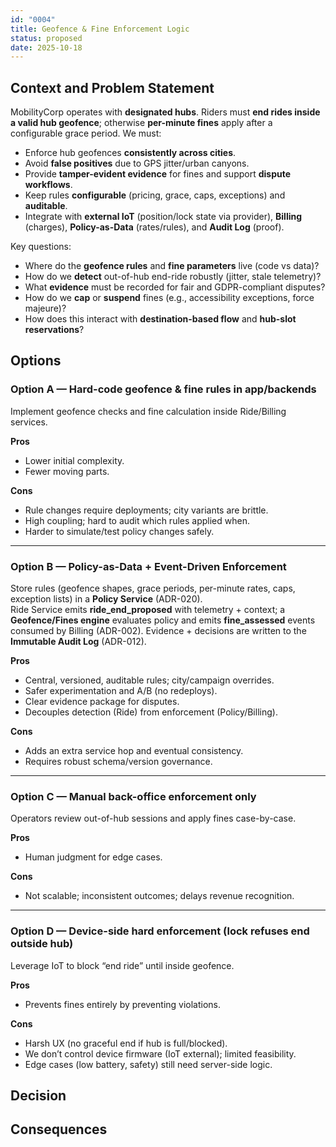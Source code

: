 ```yaml
---
id: "0004"
title: Geofence & Fine Enforcement Logic
status: proposed
date: 2025-10-18
---
```


## Context and Problem Statement

MobilityCorp operates with **designated hubs**. Riders must **end rides inside a valid hub geofence**; otherwise **per-minute fines** apply after a configurable grace period. We must:

- Enforce hub geofences **consistently across cities**.
- Avoid **false positives** due to GPS jitter/urban canyons.
- Provide **tamper-evident evidence** for fines and support **dispute workflows**.
- Keep rules **configurable** (pricing, grace, caps, exceptions) and **auditable**.
- Integrate with **external IoT** (position/lock state via provider), **Billing** (charges), **Policy-as-Data** (rates/rules), and **Audit Log** (proof).

Key questions:
- Where do the **geofence rules** and **fine parameters** live (code vs data)?
- How do we **detect** out-of-hub end-ride robustly (jitter, stale telemetry)?
- What **evidence** must be recorded for fair and GDPR-compliant disputes?
- How do we **cap** or **suspend** fines (e.g., accessibility exceptions, force majeure)?
- How does this interact with **destination-based flow** and **hub-slot reservations**?

## Options

### Option A — Hard-code geofence & fine rules in app/backends
Implement geofence checks and fine calculation inside Ride/Billing services.

**Pros**
- Lower initial complexity.
- Fewer moving parts.

**Cons**
- Rule changes require deployments; city variants are brittle.
- High coupling; hard to audit which rules applied when.
- Harder to simulate/test policy changes safely.

---

### Option B — **Policy-as-Data + Event-Driven Enforcement**
Store rules (geofence shapes, grace periods, per-minute rates, caps, exception lists) in a **Policy Service** (ADR-020).  
Ride Service emits **ride_end_proposed** with telemetry + context; a **Geofence/Fines engine** evaluates policy and emits **fine_assessed** events consumed by Billing (ADR-002). Evidence + decisions are written to the **Immutable Audit Log** (ADR-012).

**Pros**
- Central, versioned, auditable rules; city/campaign overrides.
- Safer experimentation and A/B (no redeploys).
- Clear evidence package for disputes.
- Decouples detection (Ride) from enforcement (Policy/Billing).

**Cons**
- Adds an extra service hop and eventual consistency.
- Requires robust schema/version governance.

---

### Option C — Manual back-office enforcement only
Operators review out-of-hub sessions and apply fines case-by-case.

**Pros**
- Human judgment for edge cases.

**Cons**
- Not scalable; inconsistent outcomes; delays revenue recognition.

---

### Option D — Device-side hard enforcement (lock refuses end outside hub)
Leverage IoT to block “end ride” until inside geofence.

**Pros**
- Prevents fines entirely by preventing violations.

**Cons**
- Harsh UX (no graceful end if hub is full/blocked).
- We don’t control device firmware (IoT external); limited feasibility.
- Edge cases (low battery, safety) still need server-side logic.

## Decision

## Consequences
